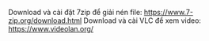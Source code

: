 Download và cài đặt 7zip để giải nén file: https://www.7-zip.org/download.html
Download và cài VLC để xem video: https://www.videolan.org/
